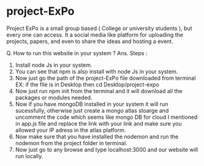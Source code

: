 # project-ExPo
Project ExPo is a small group based ( College or university students ), but every one can access.  It a social media like platform for uploading the projects, papers, and even to share the ideas and hosting a event.  


Q. How to run this website in your system ?
Ans. 
Steps :
1. Install node Js in your system.
2. You can see that npm is also install with node Js in your system.
3. Now just go the path of the project-ExPo file downloaded from terminal EX: if the file is in Desktop then cd Desktop/project-expo
4. Now just run npm init from the terminal and it will download all the packages or modules needed.
5. Now if you have mongoDB installed in your system it will run sucessfully, otherwise just create a mongo atlas stoarge and uncomment the code which seems like mongo DB for cloud I mentioned in app.js file and replace the link with your link and make sure you allowed your IP adress in the atlas platform.
6. Now make sure that you have installed the nodemon and run the nodemon from the project folder in terminal.
7. Now just go to any browse and type localhost:3000 and our website will run locally.




